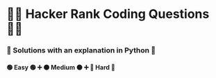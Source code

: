 # 🐱‍👤 Hacker Rank Coding Questions 🐱‍👤 
### 🐍 Solutions with an explanation in Python 🐍
#### 🟢 Easy 🟢 ➕ 🟠 Medium 🟠 ➕ 🔴 Hard 🔴 
